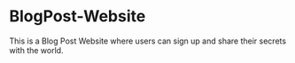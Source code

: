 # BlogPost-Website
This is a Blog Post Website where users can sign up and share their secrets with the world.
